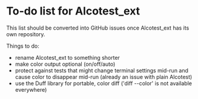 To-do list for Alcotest_ext
==

This list should be converted into GitHub issues once Alcotest_ext has
its own repository.

Things to do:

* rename Alcotest_ext to something shorter
* make color output optional (on/off/auto)
* protect against tests that might change terminal settings mid-run
  and cause color to disappear mid-run (already an issue with plain Alcotest)
* use the Duff library for portable, color diff ('diff --color' is not
  available everywhere)
